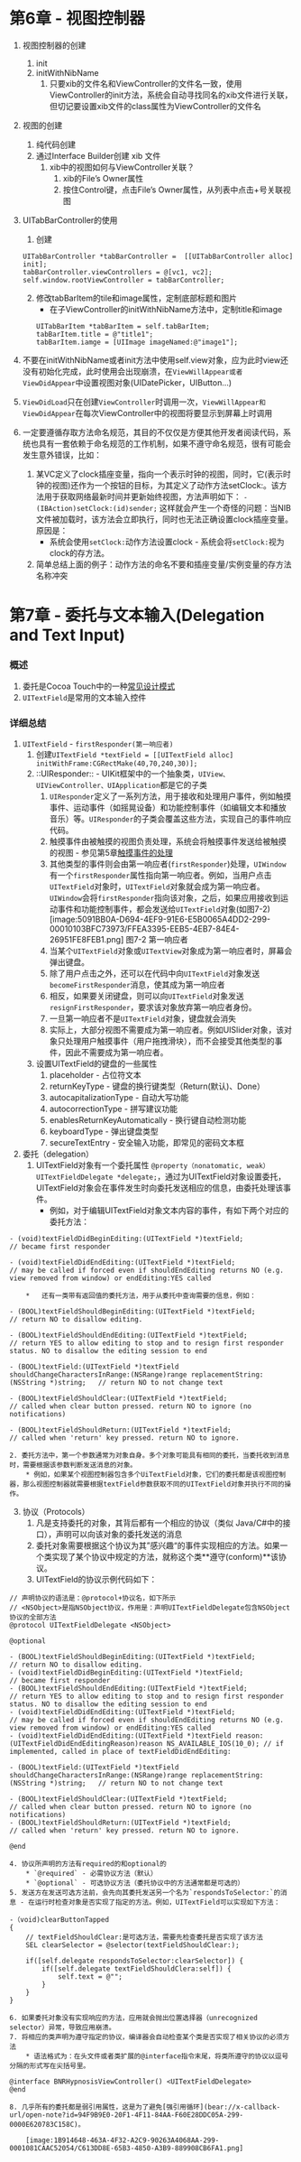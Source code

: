 # 第6章 - 视图控制器
1. 视图控制器的创建
	1. init
	2. initWithNibName
		1. 只要xib的文件名和ViewController的文件名一致，使用ViewController的init方法，系统会自动寻找同名的xib文件进行关联，但切记要设置xib文件的class属性为ViewController的文件名
2. 视图的创建
	1. 纯代码创建
	2. 通过Interface Builder创建 xib 文件
		1. xib中的视图如何与ViewController关联？
			1. xib的File’s Owner属性
			2. 按住Control键，点击File’s Owner属性，从列表中点击+号关联视图
3. UITabBarController的使用
	1. 创建
	```
	UITabBarController *tabBarController =  [[UITabBarController alloc] init];
	tabBarController.viewControllers = @[vc1, vc2];
	self.window.rootViewController = tabBarController;
	```
	2. 修改tabBarItem的tile和image属性，定制底部标题和图片  
		* 在子ViewController的initWithNibName方法中，定制title和image
		```
		UITabBarItem *tabBarItem = self.tabBarItem;
		tabBarItem.title = @"title1";
		tabBarItem.iamge = [UIImage imageNamed:@"image1"];
		```

4. 不要在initWithNibName或者init方法中使用self.view对象，应为此时view还没有初始化完成，此时使用会出现崩溃，在`ViewWillAppear或者ViewDidAppear`中设置视图对象(UIDatePicker，UIButton…)
5. `ViewDidLoad`只在创建`ViewController`时调用一次，`ViewWillAppear和ViewDidAppear`在每次ViewController中的视图将要显示到屏幕上时调用
6. 一定要遵循存取方法命名规范，其目的不仅仅是方便其他开发者阅读代码，系统也具有一套依赖于命名规范的工作机制，如果不遵守命名规范，很有可能会发生意外错误，比如：
	1. 某VC定义了clock插座变量，指向一个表示时钟的视图，同时，它(表示时钟的视图)还作为一个按钮的目标，为其定义了动作方法setClock:。该方法用于获取网络最新时间并更新始终视图，方法声明如下：
	`- (IBAction)setClock:(id)sender;`
	这样就会产生一个奇怪的问题：当NIB文件被加载时，该方法会立即执行，同时也无法正确设置clock插座变量。原因是：
		* 系统会使用`setClock:`动作方法设置clock - 系统会将`setClock:`视为clock的存方法。
	2. 简单总结上面的例子：动作方法的命名不要和插座变量/实例变量的存方法名称冲突

# 第7章 - 委托与文本输入(Delegation and Text Input)
### 概述
1. 委托是Cocoa Touch中的一种[常见设计模式](bear://x-callback-url/open-note?id=1B9D02A5-72F7-499F-BC00-C924017B0F08-299-0000F3BD168E28F6)
2. `UITextField`是常用的文本输入控件

### 详细总结
1. `UITextField` - `firstResponder(第一响应者)`
	1. 创建`UITextField *textField = [[UITextField alloc] initWithFrame:CGRectMake(40,70,240,30)];`
	2.  ::UIResponder:: - UIKit框架中的一个抽象类，`UIView、UIViewController、UIApplication`都是它的子类
		1. `UIResponder`定义了一系列方法，用于接收和处理用户事件，例如触摸事件、运动事件（如摇晃设备）和功能控制事件（如编辑文本和播放音乐）等。`UIResponder`的子类会覆盖这些方法，实现自己的事件响应代码。
		2. 触摸事件由被触摸的视图负责处理，系统会将触摸事件发送给被触摸的视图 - 参见第5章[触摸事件的处理](bear://x-callback-url/open-note?id=ED55DAB3-CA95-4815-AB73-3965FD0841AF-299-0000F5AAD8AD50A7)
		3. 其他类型的事件则会由第一响应者(`firstResponder`)处理，`UIWindow`有一个`firstResponder`属性指向第一响应者。例如，当用户点击`UITextField`对象时，`UITextField`对象就会成为第一响应者。`UIWindow`会将`firstResponder`指向该对象，之后，如果应用接收到运动事件和功能控制事件，都会发送给`UITextField`对象(如图7-2)	
					[image:5091BB0A-D694-4EF9-91E6-E5B0065A4DD2-299-00010103BFC73973/FFEA3395-EEB5-4EB7-84E4-26951FE8FEB1.png]
											图7-2  第一响应者				
		4. 当某个`UITextField`对象或`UITextView`对象成为第一响应者时，屏幕会弹出键盘。
		5. 除了用户点击之外，还可以在代码中向`UITextField`对象发送`becomeFirstResponder`消息，使其成为第一响应者
		6. 相反，如果要关闭键盘，则可以向`UITextField`对象发送`resignFirstResponder`，要求该对象放弃第一响应者身份。
		7. 一旦第一响应者不是`UITextField`对象，键盘就会消失
		8. 实际上，大部分视图不需要成为第一响应者。例如UISlider对象，该对象只处理用户触摸事件（用户拖拽滑块），而不会接受其他类型的事件，因此不需要成为第一响应者。
	3. 设置UITextField的键盘的一些属性
		1. placeholder - 占位符文本
		2. returnKeyType - 键盘的换行键类型（Return(默认)、Done）
		3. autocapitalizationType - 自动大写功能
		4. autocorrectionType - 拼写建议功能
		5. enablesReturnKeyAutomatically - 换行键自动检测功能
		6. keyboardType - 弹出键盘类型
		7. secureTextEntry - 安全输入功能，即常见的密码文本框
2. 委托（delegation）
	1. UITextField对象有一个委托属性	`@property（nonatomatic, weak）UITextFieldDelegate *delegate;`，通过为UITextField对象设置委托，UITextField对象会在事件发生时向委托发送相应的信息，由委托处理该事件。
		* 例如，对于编辑UITextField对象文本内容的事件，有如下两个对应的委托方法：
```
- (void)textFieldDidBeginEditing:(UITextField *)textField;           // became first responder

- (void)textFieldDidEndEditing:(UITextField *)textField;             // may be called if forced even if shouldEndEditing returns NO (e.g. view removed from window) or endEditing:YES called	
```
		* 	还有一类带有返回值的委托方法，用于从委托中查询需要的信息，例如：
```
- (BOOL)textFieldShouldBeginEditing:(UITextField *)textField;        // return NO to disallow editing.

- (BOOL)textFieldShouldEndEditing:(UITextField *)textField;          // return YES to allow editing to stop and to resign first responder status. NO to disallow the editing session to end

- (BOOL)textField:(UITextField *)textField shouldChangeCharactersInRange:(NSRange)range replacementString:(NSString *)string;   // return NO to not change text

- (BOOL)textFieldShouldClear:(UITextField *)textField;               // called when clear button pressed. return NO to ignore (no notifications)

- (BOOL)textFieldShouldReturn:(UITextField *)textField;              // called when 'return' key pressed. return NO to ignore.
```
	2. 委托方法中，第一个参数通常为对象自身。多个对象可能具有相同的委托，当委托收到消息时，需要根据该参数判断发送消息的对象。
		* 例如，如果某个视图控制器包含多个UiTextField对象，它们的委托都是该视图控制器，那么视图控制器就需要根据textField参数获取不同的UITextField对象并执行不同的操作。
3. 协议（Protocols）
	1. 凡是支持委托的对象，其背后都有一个相应的协议（类似 Java/C#中的接口），声明可以向该对象的委托发送的消息
	2. 委托对象需要根据这个协议为其”感兴趣“的事件实现相应的方法。如果一个类实现了某个协议中规定的方法，就称这个类**遵守(conform)**该协议。
	3. UITextField的协议示例代码如下：
```
// 声明协议的语法是：@protocol+协议名，如下所示
// <NSObject>是指NSObject协议，作用是：声明UITextFieldDelegate包含NSObject协议的全部方法
@protocol UITextFieldDelegate <NSObject>

@optional

- (BOOL)textFieldShouldBeginEditing:(UITextField *)textField;        // return NO to disallow editing.
- (void)textFieldDidBeginEditing:(UITextField *)textField;           // became first responder
- (BOOL)textFieldShouldEndEditing:(UITextField *)textField;          // return YES to allow editing to stop and to resign first responder status. NO to disallow the editing session to end
- (void)textFieldDidEndEditing:(UITextField *)textField;             // may be called if forced even if shouldEndEditing returns NO (e.g. view removed from window) or endEditing:YES called
- (void)textFieldDidEndEditing:(UITextField *)textField reason:(UITextFieldDidEndEditingReason)reason NS_AVAILABLE_IOS(10_0); // if implemented, called in place of textFieldDidEndEditing:

- (BOOL)textField:(UITextField *)textField shouldChangeCharactersInRange:(NSRange)range replacementString:(NSString *)string;   // return NO to not change text

- (BOOL)textFieldShouldClear:(UITextField *)textField;               // called when clear button pressed. return NO to ignore (no notifications)
- (BOOL)textFieldShouldReturn:(UITextField *)textField;              // called when 'return' key pressed. return NO to ignore.

@end	
```
	4. 协议所声明的方法有required的和optional的
		* `@required` - 必需协议方法（默认）
		* `@optional` - 可选协议方法（委托协议中的方法通常都是可选的）
	5. 发送方在发送可选方法前，会先向其委托发送另一个名为`respondsToSelector:`的消息 - 在运行时检查对象是否实现了指定的方法。例如，UITextField可以实现如下方法：
```
-（void)clearButtonTapped
{
	// textFieldShouldClear:是可选方法，需要先检查委托是否实现了该方法
	SEL clearSelector = @selector(textFieldShouldClear:);
	
	if([self.delegate respondsToSelector:clearSelector]) {
		if([self.delegate textFieldShouldClera:self]) {
			self.text = @"";
		}
	}
}	
```
	6. 如果委托对象没有实现响应的方法，应用就会抛出位置选择器（unrecognized selector）异常，导致应用崩溃。
	7. 将相应的类声明为遵守指定的协议，编译器会自动检查某个类是否实现了相关协议的必须方法
		* 语法格式为：在头文件或者类扩展的@interface指令末尾，将类所遵守的协议以逗号分隔的形式写在尖括号里。
```
@interface BNRHypnosisViewController() <UITextFieldDelegate> 
@end
```
	8. 几乎所有的委托都是弱引用属性，这是为了避免[强引用循环](bear://x-callback-url/open-note?id=94F9B9E0-20F1-4F11-84AA-F60E28DDC05A-299-0000E620783C158C)。
	
		[image:1B914648-463A-4F32-A2C9-90263A4068AA-299-0001081CAAC52054/C613DD8E-65B3-4850-A3B9-889908CB6FA1.png]

